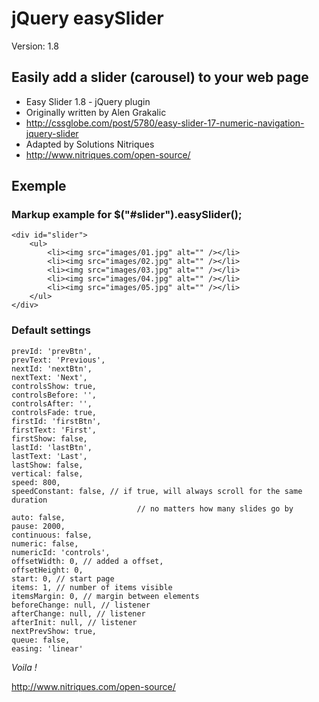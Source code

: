 # jQuery easySlider #

Version: 1.8

## Easily add a slider (carousel) to your web page ##

* 	Easy Slider 1.8 - jQuery plugin
*	Originally written by Alen Grakalic	
*	http://cssglobe.com/post/5780/easy-slider-17-numeric-navigation-jquery-slider
*	Adapted by Solutions Nitriques
*	http://www.nitriques.com/open-source/

## Exemple ##

### Markup example for $("#slider").easySlider(); ###
	
 	<div id="slider">
		<ul>
			<li><img src="images/01.jpg" alt="" /></li>
			<li><img src="images/02.jpg" alt="" /></li>
			<li><img src="images/03.jpg" alt="" /></li>
			<li><img src="images/04.jpg" alt="" /></li>
			<li><img src="images/05.jpg" alt="" /></li>
		</ul>
	</div>
	
### Default settings ###

	prevId: 'prevBtn',
	prevText: 'Previous',
	nextId: 'nextBtn',
	nextText: 'Next',
	controlsShow: true,
	controlsBefore: '',
	controlsAfter: '',
	controlsFade: true,
	firstId: 'firstBtn',
	firstText: 'First',
	firstShow: false,
	lastId: 'lastBtn',
	lastText: 'Last',
	lastShow: false,
	vertical: false,
	speed: 800,
	speedConstant: false, // if true, will always scroll for the same duration
	     						// no matters how many slides go by
	auto: false,
	pause: 2000,
	continuous: false,
	numeric: false,
	numericId: 'controls',
	offsetWidth: 0, // added a offset,
	offsetHeight: 0,
	start: 0, // start page
	items: 1, // number of items visible
	itemsMargin: 0, // margin between elements
	beforeChange: null, // listener
	afterChange: null, // listener
	afterInit: null, // listener
	nextPrevShow: true,
	queue: false,
	easing: 'linear'


*Voila !*

http://www.nitriques.com/open-source/